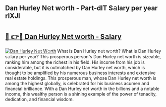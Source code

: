 ## Dan Hurley N𝚎t w𝚘rth - Part-dIT S𝚊lary per year rlXJl

# <h2><a href="http://gc1s4ef.nevu.top/?p=Dan+Hurley">🔗 👉🔴 Dan Hurley N𝚎t w𝚘rth - S𝚊lary</a></h2>

[![Dan Hurley N𝚎t W𝚘rth](https://i.imgur.com/Oavwk0R.jpeg)](http://gc1s4ef.nevu.top/?p=Dan+Hurley)
What is Dan Hurley n𝚎t w𝚘rth? What is Dan Hurley s𝚊lary per year?
This prosperous person's Dan Hurley net worth is sizeable, ranking him among the richest in his field. His income from his job is considerable, but it is outmatched by Dan Hurley net worth, which is thought to be amplified by his numerous business interests and extensive real estate holdings. This prosperous man, whose Dan Hurley net worth is among the highest globally, is celebrated for his business acumen and financial brilliance. With a Dan Hurley net worth in the billions and a notable income, this wealthy person is a shining example of the power of tenacity, dedication, and financial wisdom.
